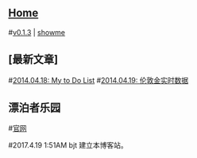 ## [Home](..)
#[v0.1.3](https://github.com/littleflute/blog/edit/master/docs/readme.md) | [showme](https://littleflute.github.io/blog/docs)

## [最新文章]
<div id="border:1px red solid;width:100px;height:20px;">
</div>
<script>
</script>

#[2014.04.18: My to Do List](2017/04/18)
#[2014.04.19: 伦敦金实时数据](2017/04/19)

## 漂泊者乐园
#[官网](http://www.beautifullover.org)

#2017.4.19 1:51AM bjt
建立本博客站。
